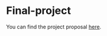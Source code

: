 # Final-project

You can find the project proposal [here](https://github.com/Liraz-and-Mika-final-project/project-proposal).




